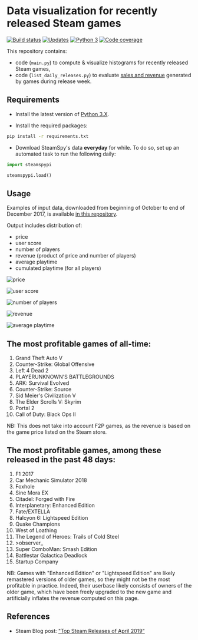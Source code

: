 # Data visualization for recently released Steam games

 [![Build status][Build image]][Build] [![Updates][Dependency image]][PyUp] [![Python 3][Python3 image]][PyUp] [![Code coverage][Codecov image]][Codecov]

  [Build]: https://travis-ci.org/woctezuma/recent-sales
  [Build image]: https://travis-ci.org/woctezuma/recent-sales.svg?branch=master

  [PyUp]: https://pyup.io/repos/github/woctezuma/recent-sales/
  [Dependency image]: https://pyup.io/repos/github/woctezuma/recent-sales/shield.svg
  [Python3 image]: https://pyup.io/repos/github/woctezuma/recent-sales/python-3-shield.svg

  [Codecov]: https://codecov.io/gh/woctezuma/recent-sales
  [Codecov image]: https://codecov.io/gh/woctezuma/recent-sales/branch/master/graph/badge.svg

This repository contains:
* code (`main.py`) to compute & visualize histograms for recently released Steam games,
* code (`list_daily_releases.py`) to evaluate [sales and revenue](output.txt) generated by games during release week.

## Requirements ##

- Install the latest version of [Python 3.X](https://www.python.org/downloads/).

- Install the required packages:

```bash
pip install -r requirements.txt
```

- Download SteamSpy's data **everyday** for while. To do so, set up an automated task to run the following daily:

```python
import steamspypi

steamspypi.load()
```

## Usage ##

Examples of input data, downloaded from beginning of October to end of December 2017, is available [in this repository](https://github.com/woctezuma/recent-sales-data).

Output includes distribution of:
* price
* user score
* number of players
* revenue (product of price and number of players)
* average playtime
* cumulated playtime (for all players)

![price](https://i.imgur.com/iNZBAio.png)

![user score](https://i.imgur.com/ikhiOSt.png)

![number of players](https://i.imgur.com/L7Wme1D.png)

![revenue](https://i.imgur.com/h14Zr9W.png)

![average playtime](https://i.imgur.com/NYTMqGH.png)

## The most profitable games of all-time:
1.    Grand Theft Auto V
2.    Counter-Strike: Global Offensive
3.    Left 4 Dead 2
4.    PLAYERUNKNOWN'S BATTLEGROUNDS
5.    ARK: Survival Evolved
6.    Counter-Strike: Source
7.    Sid Meier's Civilization V
8.    The Elder Scrolls V: Skyrim
9.    Portal 2
10.    Call of Duty: Black Ops II

NB: This does not take into account F2P games, as the revenue is based on the game price listed on the Steam store.

## The most profitable games, among these released in the past 48 days:
1.    F1 2017
2.    Car Mechanic Simulator 2018
3.    Foxhole
4.    Sine Mora EX
5.    Citadel: Forged with Fire
6.    Interplanetary: Enhanced Edition
7.    Fate/EXTELLA
 8.   Halcyon 6: Lightspeed Edition
 9.   Quake Champions
 10.   West of Loathing
 11. The Legend of Heroes: Trails of Cold Steel
12. \>observer_
13. Super ComboMan: Smash Edition
14. Battlestar Galactica Deadlock
15. Startup Company
 
NB: Games with "Enhanced Edition" or "Lightspeed Edition" are likely remastered versions of older games, so they might not be the most profitable in practice. Indeed, their userbase likely consists of owners of the older game, which have been freely upgraded to the new game and artificially inflates the revenue computed on this page.

## References

-   Steam Blog post: ["Top Steam Releases of April 2019"](https://steamcommunity.com/games/593110/announcements/detail/2565275416677184326)
